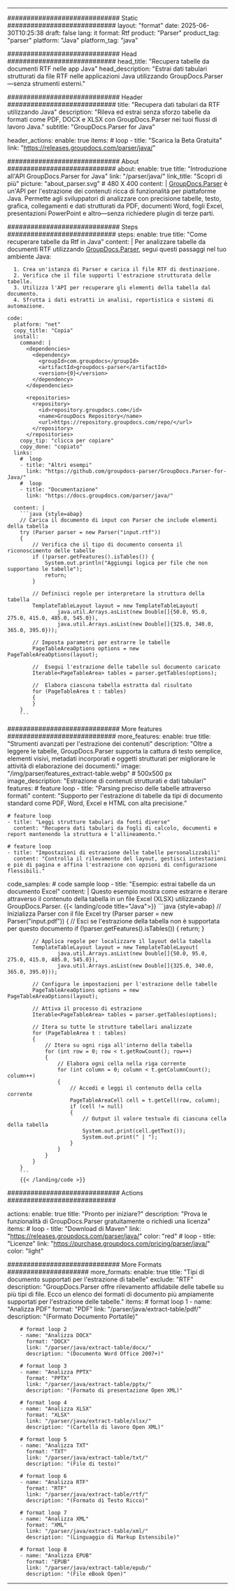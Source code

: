


---
############################# Static ############################
layout: "format"
date:  2025-06-30T10:25:38
draft: false
lang: it
format: Rtf
product: "Parser"
product_tag: "parser"
platform: "Java"
platform_tag: "java"

############################# Head ############################
head_title: "Recupera tabelle da documenti RTF nelle app Java"
head_description: "Estrai dati tabulari strutturati da file RTF nelle applicazioni Java utilizzando GroupDocs.Parser—senza strumenti esterni."

############################# Header ############################
title: "Recupera dati tabulari da RTF utilizzando Java" 
description: "Rileva ed estrai senza sforzo tabelle da formati come PDF, DOCX e XLSX con GroupDocs.Parser nei tuoi flussi di lavoro Java."
subtitle: "GroupDocs.Parser for Java" 

header_actions:
  enable: true
  items:
    #  loop
    - title: "Scarica la Beta Gratuita"
      link: "https://releases.groupdocs.com/parser/java/"
      
############################# About ############################
about:
    enable: true
    title: "Introduzione all'API GroupDocs.Parser for Java"
    link: "/parser/java/"
    link_title: "Scopri di più"
    picture: "about_parser.svg" # 480 X 400
    content: |
       [GroupDocs.Parser](/parser/java/) è un'API per l'estrazione dei contenuti ricca di funzionalità per piattaforme Java. Permette agli sviluppatori di analizzare con precisione tabelle, testo, grafica, collegamenti e dati strutturati da PDF, documenti Word, fogli Excel, presentazioni PowerPoint e altro—senza richiedere plugin di terze parti.

############################# Steps ############################
steps:
    enable: true
    title: "Come recuperare tabelle da Rtf in Java"
    content: |
      Per analizzare tabelle da documenti RTF utilizzando [GroupDocs.Parser](/parser/java/), segui questi passaggi nel tuo ambiente Java:
      
      1. Crea un'istanza di Parser e carica il file RTF di destinazione.
      2. Verifica che il file supporti l'estrazione strutturata delle tabelle.
      3. Utilizza l'API per recuperare gli elementi della tabella dal documento.
      4. Sfrutta i dati estratti in analisi, reportistica o sistemi di automazione.
   
    code:
      platform: "net"
      copy_title: "Copia"
      install:
        command: |
          <dependencies>
            <dependency>
              <groupId>com.groupdocs</groupId>
              <artifactId>groupdocs-parser</artifactId>
              <version>{0}</version>
            </dependency>
          </dependencies>

          <repositories>
            <repository>
              <id>repository.groupdocs.com</id>
              <name>GroupDocs Repository</name>
              <url>https://repository.groupdocs.com/repo/</url>
            </repository>
          </repositories>
        copy_tip: "clicca per copiare"
        copy_done: "copiato"
      links:
        #  loop
        - title: "Altri esempi"
          link: "https://github.com/groupdocs-parser/GroupDocs.Parser-for-Java/"
        #  loop
        - title: "Documentazione"
          link: "https://docs.groupdocs.com/parser/java/"
          
      content: |
        ```java {style=abap}
        // Carica il documento di input con Parser che include elementi della tabella
        try (Parser parser = new Parser("input.rtf"))
        {
            // Verifica che il tipo di documento consenta il riconoscimento delle tabelle
            if (!parser.getFeatures().isTables()) {
                System.out.println("Aggiungi logica per file che non supportano le tabelle");
                return;
            }

            // Definisci regole per interpretare la struttura della tabella
            TemplateTableLayout layout = new TemplateTableLayout(
                    java.util.Arrays.asList(new Double[]{50.0, 95.0, 275.0, 415.0, 485.0, 545.0}),
                    java.util.Arrays.asList(new Double[]{325.0, 340.0, 365.0, 395.0}));

            // Imposta parametri per estrarre le tabelle
            PageTableAreaOptions options = new PageTableAreaOptions(layout);

            //  Esegui l'estrazione delle tabelle sul documento caricato
            Iterable<PageTableArea> tables = parser.getTables(options);

            //  Elabora ciascuna tabella estratta dal risultato
            for (PageTableArea t : tables) 
            {
            }
        }
        ```            

############################# More features ############################
more_features:
  enable: true
  title: "Strumenti avanzati per l'estrazione dei contenuti"
  description: "Oltre a leggere le tabelle, GroupDocs.Parser supporta la cattura di testo semplice, elementi visivi, metadati incorporati e oggetti strutturati per migliorare le attività di elaborazione dei documenti."
  image: "/img/parser/features_extract-table.webp" # 500x500 px
  image_description: "Estrazione di contenuti strutturati e dati tabulari"
  features:
    # feature loop
    - title: "Parsing preciso delle tabelle attraverso formati"
      content: "Supporto per l'estrazione di tabelle da tipi di documento standard come PDF, Word, Excel e HTML con alta precisione."

    # feature loop
    - title: "Leggi strutture tabulari da fonti diverse"
      content: "Recupera dati tabulari da fogli di calcolo, documenti e report mantenendo la struttura e l'allineamento."

    # feature loop
    - title: "Impostazioni di estrazione delle tabelle personalizzabili"
      content: "Controlla il rilevamento del layout, gestisci intestazioni e piè di pagina e affina l'estrazione con opzioni di configurazione flessibili."
      
  code_samples:
    # code sample loop
    - title: "Esempio: estrai tabelle da un documento Excel"
      content: |
        Questo esempio mostra come estrarre e iterare attraverso il contenuto della tabella in un file Excel (XLSX) utilizzando GroupDocs.Parser.
        {{< landing/code title="Java">}}
        ```java {style=abap}
        //  Inizializza Parser con il file Excel
        try (Parser parser = new Parser("input.pdf"))
        {
            // Esci se l'estrazione della tabella non è supportata per questo documento
            if (!parser.getFeatures().isTables())
            {
                return;
            }

            // Applica regole per localizzare il layout della tabella
            TemplateTableLayout layout = new TemplateTableLayout(
                    java.util.Arrays.asList(new Double[]{50.0, 95.0, 275.0, 415.0, 485.0, 545.0}),
                    java.util.Arrays.asList(new Double[]{325.0, 340.0, 365.0, 395.0}));

            // Configura le impostazioni per l'estrazione delle tabelle
            PageTableAreaOptions options = new PageTableAreaOptions(layout);

            // Attiva il processo di estrazione
            Iterable<PageTableArea> tables = parser.getTables(options);

            // Itera su tutte le strutture tabellari analizzate
            for (PageTableArea t : tables)
            {
                // Itera su ogni riga all'interno della tabella
                for (int row = 0; row < t.getRowCount(); row++)
                {
                    // Elabora ogni cella nella riga corrente
                    for (int column = 0; column < t.getColumnCount(); column++) 
                    {
                        // Accedi e leggi il contenuto della cella corrente
                        PageTableAreaCell cell = t.getCell(row, column);
                        if (cell != null)
                        {
                            // Output il valore testuale di ciascuna cella della tabella
                            System.out.print(cell.getText());
                            System.out.print(" | ");
                        }
                    }
                }
            }
        }
        ```
        {{< /landing/code >}}


############################# Actions ############################

actions:
  enable: true
  title: "Pronto per iniziare?"
  description: "Prova le funzionalità di GroupDocs.Parser gratuitamente o richiedi una licenza"
  items:
    #  loop
    - title: "Download di Maven"
      link: "https://releases.groupdocs.com/parser/java/"
      color: "red"
        #  loop
    - title: "Licenze"
      link: "https://purchase.groupdocs.com/pricing/parser/java/"
      color: "light"


############################# More Formats #####################
more_formats:
    enable: true
    title: "Tipi di documento supportati per l'estrazione di tabelle"
    exclude: "RTF"
    description: "GroupDocs.Parser offre rilevamento affidabile delle tabelle su più tipi di file. Ecco un elenco dei formati di documento più ampiamente supportati per l'estrazione delle tabelle."
    items: 
        # format loop 1
        - name: "Analizza PDF"
          format: "PDF"
          link: "/parser/java/extract-table/pdf/"
          description: "(Formato Documento Portatile)"
          
        # format loop 2
        - name: "Analizza DOCX"
          format: "DOCX"
          link: "/parser/java/extract-table/docx/"
          description: "(Documento Word Office 2007+)"
          
        # format loop 3
        - name: "Analizza PPTX"
          format: "PPTX"
          link: "/parser/java/extract-table/pptx/"
          description: "(Formato di presentazione Open XML)"
          
        # format loop 4
        - name: "Analizza XLSX"
          format: "XLSX"
          link: "/parser/java/extract-table/xlsx/"
          description: "(Cartella di lavoro Open XML)"
          
        # format loop 5
        - name: "Analizza TXT"
          format: "TXT"
          link: "/parser/java/extract-table/txt/"
          description: "(File di testo)"
          
        # format loop 6
        - name: "Analizza RTF"
          format: "RTF"
          link: "/parser/java/extract-table/rtf/"
          description: "(Formato di Testo Ricco)"
          
        # format loop 7
        - name: "Analizza XML"
          format: "XML"
          link: "/parser/java/extract-table/xml/"
          description: "(Linguaggio di Markup Estensibile)"
          
        # format loop 8
        - name: "Analizza EPUB"
          format: "EPUB"
          link: "/parser/java/extract-table/epub/"
          description: "(File eBook Open)"
         
          

---